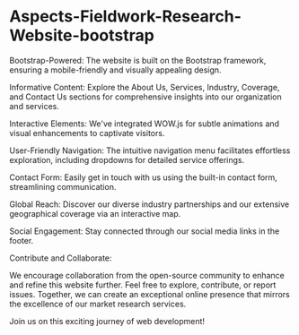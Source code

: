 # Aspects-Fieldwork-Research-Website-bootstrap
Bootstrap-Powered: The website is built on the Bootstrap framework, ensuring a mobile-friendly and visually appealing design.

Informative Content: Explore the About Us, Services, Industry, Coverage, and Contact Us sections for comprehensive insights into our organization and services.

Interactive Elements: We've integrated WOW.js for subtle animations and visual enhancements to captivate visitors.

User-Friendly Navigation: The intuitive navigation menu facilitates effortless exploration, including dropdowns for detailed service offerings.

Contact Form: Easily get in touch with us using the built-in contact form, streamlining communication.

Global Reach: Discover our diverse industry partnerships and our extensive geographical coverage via an interactive map.

Social Engagement: Stay connected through our social media links in the footer.

Contribute and Collaborate:

We encourage collaboration from the open-source community to enhance and refine this website further. Feel free to explore, contribute, or report issues. Together, we can create an exceptional online presence that mirrors the excellence of our market research services.

Join us on this exciting journey of web development!






